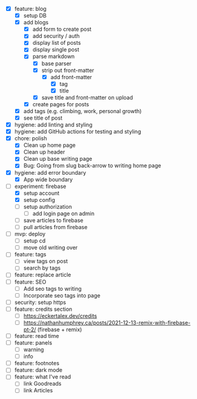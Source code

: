 - [x] feature: blog
  - [x] setup DB
  - [x] add blogs
    - [x] add form to create post
    - [x] add security / auth
    - [x] display list of posts
    - [x] display single post
    - [x] parse markdown
      - [x] base parser
      - [x] strip out front-matter
        - [x] add front-matter
          - [x] tag
          - [x] title
      - [x] save title and front-matter on upload
    - [x] create pages for posts
  - [x] add tags (e.g. climbing, work, personal growth)
  - [x] see title of post
- [x] hygiene: add linting and styling
- [x] hygiene: add GitHub actions for testing and styling
- [x] chore: polish
  - [x] Clean up home page
  - [x] Clean up header
  - [x] Clean up base writing page
  - [x] Bug: Going from slug back-arrow to writing home page
- [x] hygiene: add error boundary
  - [x] App wide boundary
- [ ] experiment: firebase
  - [x] setup account
  - [x] setup config
  - [ ] setup authorization
    - [ ] add login page on admin
  - [ ] save articles to firebase
  - [ ] pull articles from firebase
- [ ] mvp: deploy
  - [ ] setup cd
  - [ ] move old writing over
- [ ] feature: tags
  - [ ] view tags on post
  - [ ] search by tags
- [ ] feature: replace article
- [ ] feature: SEO
  - [ ] Add seo tags to writing
  - [ ] Incorporate seo tags into page
- [ ] security: setup https
- [ ] feature: credits section
  - [ ] https://eckertalex.dev/credits
  - [ ] https://nathanhumphrey.ca/posts/2021-12-13-remix-with-firebase-pt-2/ (firebase + remix)
- [ ] feature: read time
- [ ] feature: panels
  - [ ] warning
  - [ ] info
- [ ] feature: footnotes
- [ ] feature: dark mode
- [ ] feature: what I've read
  - [ ] link Goodreads
  - [ ] link Articles